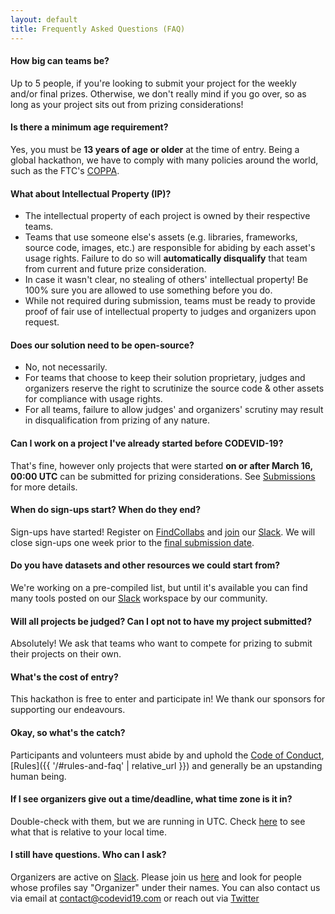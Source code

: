 ```yaml
---
layout: default
title: Frequently Asked Questions (FAQ)
---
```


#### How big can teams be?

Up to 5 people, if you're looking to submit your project for the weekly and/or final prizes. Otherwise, we don't really mind if you go over, so as long as your project sits out from prizing considerations!

#### Is there a minimum age requirement?

Yes, you must be **13 years of age or older** at the time of entry. Being a global hackathon, we have to comply with many policies around the world, such as the FTC's [COPPA](https://www.ftc.gov/tips-advice/business-center/guidance/childrens-online-privacy-protection-rule-six-step-compliance).

#### What about Intellectual Property (IP)?

*   The intellectual property of each project is owned by their respective teams.
*   Teams that use someone else's assets (e.g. libraries, frameworks, source code, images, etc.) are responsible for abiding by each asset's usage rights. Failure to do so will **automatically disqualify** that team from current and future prize consideration.
*   In case it wasn't clear, no stealing of others' intellectual property! Be 100% sure you are allowed to use something before you do.
*   While not required during submission, teams must be ready to provide proof of fair use of intellectual property to judges and organizers upon request.

#### Does our solution need to be open-source?

*   No, not necessarily.
*   For teams that choose to keep their solution proprietary, judges and organizers reserve the right to scrutinize the source code & other assets for compliance with usage rights.
*   For all teams, failure to allow judges' and organizers' scrutiny may result in disqualification from prizing of any nature.

#### Can I work on a project I've already started before CODEVID-19?

That's fine, however only projects that were started **on or after March 16, 00:00 UTC** can be submitted for prizing considerations. See [Submissions](#submission) for more details.

#### When do sign-ups start? When do they end?

Sign-ups have started! Register on [FindCollabs](https://findcollabs.com/hackathon/codevid-19-isp21fkqtjupchx7kjed) and [join](https://join.slack.com/t/codevid-19/shared_invite/zt-dcs1sv47-TXkkSa8vg0uAq5wv1SMnMQ) our [Slack](https://codevid-19.slack.com). We will close sign-ups one week prior to the [final submission date](#submission).

#### Do you have datasets and other resources we could start from?

We're working on a pre-compiled list, but until it's available you can find many tools posted on our [Slack](https://join.slack.com/t/codevid-19/shared_invite/zt-dcs1sv47-TXkkSa8vg0uAq5wv1SMnMQ) workspace by our community.

#### Will all projects be judged? Can I opt not to have my project submitted?

Absolutely! We ask that teams who want to compete for prizing to submit their projects on their own.

#### What's the cost of entry?

This hackathon is free to enter and participate in! We thank our sponsors for supporting our endeavours.

#### Okay, so what's the catch?

Participants and volunteers must abide by and uphold the [Code of Conduct](code-of-conduct.html), [Rules]({{ '/#rules-and-faq' | relative_url }}) and generally be an upstanding human being.

#### If I see organizers give out a time/deadline, what time zone is it in?

Double-check with them, but we are running in UTC. Check [here](https://www.timeanddate.com/worldclock/) to see what that is relative to your local time.

#### I still have questions. Who can I ask?

Organizers are active on [Slack](https://codevid-19.slack.com). Please join us [here](https://join.slack.com/t/codevid-19/shared_invite/zt-dcs1sv47-TXkkSa8vg0uAq5wv1SMnMQ) and look for people whose profiles say "Organizer" under their names. You can also contact us via email at [contact@codevid19.com](mailto:contact@codevid19.com) or reach out via [Twitter](https://twitter.com/codevid19)
